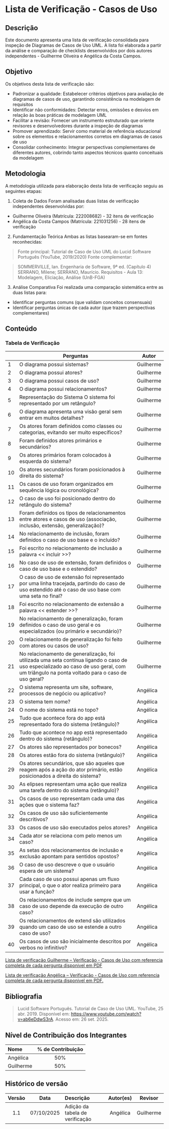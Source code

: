# Lista de Verificação - Casos de Uso

## Descrição
Este documento apresenta uma lista de verificação consolidada para inspeção de Diagramas de Casos de Uso UML. A lista foi elaborada a partir da análise e comparação de checklists desenvolvidos por dois autores independentes - Guilherme Oliveira e Angélica da Costa Campos.


## Objetivo
Os objetivos desta lista de verificação são:

- Padronizar a qualidade: Estabelecer critérios objetivos para avaliação de diagramas de casos de uso, garantindo consistência na modelagem de requisitos
- Identificar não conformidades: Detectar erros, omissões e desvios em relação às boas práticas de modelagem UML
- Facilitar a revisão: Fornecer um instrumento estruturado que oriente revisores e desenvolvedores durante a inspeção de diagramas
- Promover aprendizado: Servir como material de referência educacional sobre os elementos e relacionamentos corretos em diagramas de casos de uso
- Consolidar conhecimento: Integrar perspectivas complementares de diferentes autores, cobrindo tanto aspectos técnicos quanto conceituais da modelagem

## Metodologia
A metodologia utilizada para elaboração desta lista de verificação seguiu as seguintes etapas:
1. Coleta de Dados
Foram analisadas duas listas de verificação independentes desenvolvidas por:

* Guilherme Oliveira (Matrícula: 222008682) - 32 itens de verificação
* Angélica da Costa Campos (Matrícula: 221031256) - 28 itens de verificação

2. Fundamentação Teórica
Ambas as listas basearam-se em fontes reconhecidas:

> Fonte principal: Tutorial de Caso de Uso UML do Lucid Software Português (YouTube, 2019/2020)
Fonte complementar:

> SOMMERVILLE, Ian. Engenharia de Software, 9ª ed. (Capítulo 4)
SERRANO, Milene; SERRANO, Maurício. Requisitos - Aula 13: Modelagem, Eliciação, Análise (UnB-FGA)

3. Análise Comparativa
Foi realizada uma comparação sistemática entre as duas listas para:
* Identificar perguntas comuns (que validam conceitos consensuais)
* Identificar perguntas únicas de cada autor (que trazem perspectivas complementares)


## Conteúdo

### Tabela de Verificação
|  | Perguntas | Autor|
|---|----------|----------|
| 1 | O diagrama possui sistemas? |Guilherme |
| 2 | O diagrama possui atores? |Guilherme |
| 3 | O diagrama possui casos de uso? |Guilherme |
| 4 | O diagrama possui relacionamentos? |Guilherme |
| 5 | Representação do Sistema O sistema foi representado por um retângulo? |Guilherme |
| 6 | O diagrama apresenta uma visão geral sem entrar em muitos detalhes? |Guilherme |
| 7 | Os atores foram definidos como classes ou categorias, evitando ser muito específicos? |Guilherme |
| 8 | Foram definidos atores primários e secundários? |Guilherme |
| 9 | Os atores primários foram colocados à esquerda do sistema?  |Guilherme |
| 10 | Os atores secundários foram posicionados à direita do sistema? |Guilherme |
| 11 | Os casos de uso foram organizados em sequência lógica ou cronológica? |Guilherme |
| 12 | O caso de uso foi posicionado dentro do retângulo do sistema? |Guilherme |
| 13 | Foram definidos os tipos de relacionamentos entre atores e casos de uso (associação, inclusão, extensão, generalização)? |Guilherme |
| 14 | No relacionamento de inclusão, foram definidos o caso de uso base e o incluído? |Guilherme |
| 15 | Foi escrito no relacionamento de inclusão a palavra << incluir >>? |Guilherme |
| 16 | No caso de uso de extensão, foram definidos o caso de uso base e o estendido? |Guilherme |
| 17 | O caso de uso de extensão foi representado por uma linha tracejada, partindo do caso de uso estendido até o caso de uso base com uma seta no final? |Guilherme |
| 18 | Foi escrito no relacionamento de extensão a palavra << estender >>? |Guilherme |
| 19 | No relacionamento de generalização, foram definidos o caso de uso geral e os especializados (ou primário e secundário)? |Guilherme |
| 20 | O relacionamento de generalização foi feito com atores ou casos de uso? |Guilherme |
| 21 | No relacionamento de generalização, foi utilizada uma seta contínua ligando o caso de uso especializado ao caso de uso geral, com um triângulo na ponta voltado para o caso de uso geral? |Guilherme |
| 22 | O sistema representa um site, software, processos de negócio ou aplicativo? | Angélica|
| 23 | O sistema tem nome? |Angélica|
| 24 | O nome do sistema está no topo? |Angélica|
| 25 | Tudo que acontece fora do app está representado fora do sistema (retângulo)? |Angélica|
| 26 | Tudo que acontece no app está representado dentro do sistema (retângulo)? |Angélica|
| 27 | Os atores são representados por bonecos? |Angélica|
| 28 | Os atores estão fora do sistema (retângulo)?|Angélica|
| 29 | Os atores secundários, que são aqueles que reagem após a ação do ator primário, estão posicionados a direita do sistema? |Angélica|
| 30 | As elipses representam uma ação que realiza uma tarefa dentro do sistema (retângulo)? |Angélica|
| 31 | Os casos de uso representam cada uma das ações que o sistema faz? |Angélica|
| 32 | Os casos de uso são suficientemente descritivos? |Angélica|
| 33 | Os casos de uso são executados pelos atores? |Angélica|
| 34 | Cada ator se relaciona com pelo menos um caso?  |Angélica|
| 35 | As setas dos relacionamentos de inclusão e exclusão apontam para sentidos opostos? |Angélica|
| 36 | O caso de uso descreve o que o usuário espera de um sistema? |Angélica|
| 37 | Cada caso de uso possui apenas um fluxo principal, o que o ator realiza primeiro para usar a função? |Angélica|
| 38 | Os relacionamentos de include sempre que um caso de uso depende da execução de outro caso? |Angélica|
| 39 | Os relacionamentos de extend são utilizados quando um caso de uso se estende a outro caso de uso? |Angélica|
| 40 | Os casos de uso são inicialmente descritos por verbos no infinitivo?  |Angélica|


[Lista de verificação Guilherme – Verificação - Casos de Uso com referencia completa de cada pergunta disponivel em PDF](../../../00_assets/pdfs/verificacao/NroGrupo2GuilhermeOliveiraLVUCProj01.pdf)

[Lista de verificação Angélica – Verificação - Casos de Uso com referencia completa de cada pergunta disponivel em PDF.](../../../00_assets/pdfs/verificacao/Grupo2AngelicadaCostaCampos%20LVEspSuplProj01%20(1).pdf)


## Bibliografia
> Lucid Software Português. Tutorial de Caso de Uso UML. YouTube, 25 abr. 2019. Disponível em: https://www.youtube.com/watch?v=ab6eDdwS3rA. Acesso em: 26 set. 2025.


## Nível de Contribuição dos Integrantes

| Nome | % de Contribuição |
| :--- | :---------------: |
|   Angélica    |            50%       |
|   Guilherme   |            50%       |

## Histórico de versão

| Versão | Data | Descrição | Autor(es) | Revisor |
| :----: | :--: | :-------- | :-------: | :-----: |
|1.1|	07/10/2025|	Adição da tabela de verificação |	Angélica	|Guilherme       
